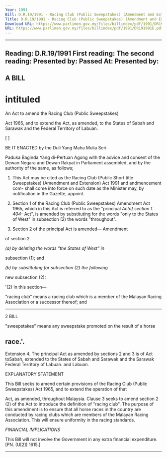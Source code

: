 ```yaml
---
Year: 1991
Bill: D.R.19/1991 - Racing Club (Public Sweepstakes) (Amendment and Extension) Bill 1991 (Passed)
Title: D.R.19/1991 - Racing Club (Public Sweepstakes) (Amendment and Extension) Bill 1991 (Passed)
Download URL: https://www.parlimen.gov.my/files/billindex/pdf/1991/DR191991E.pdf
URL: https://www.parlimen.gov.my/files/billindex/pdf/1991/DR191991E.pdf
---
```

---
Reading:
D.R.19/1991
First reading:
The second reading:
Presented by:
Passed At:
Presented by:
---

## A BILL

# intituled

An Act to amend the Racing Club (Public Sweepstakes)

Act 1965, and to extend the Act, as amended, to the
States of Sabah and Sarawak and the Federal Territory
of Labuan.

[ ]

BE IT ENACTED by the Duli Yang Maha Mulia Seri

Paduka Baginda Yang di-Pertuan Agong with the advice
and consent of the Dewan Negara and Dewan Rakyat in
Parliament assembled, and by the authority of the same,
as follows;

1. This Act may be cited as the Racing Club (Public Short title
Sweepstakes) (Amendment and Extension) Act 1991 and andmencement com-
shall come into force on such date as the Minister may,
by notification in the Gazette, appoint.

2. Section 1 of the Racing Club (Public Sweepstakes) Amendment
Act 1965, which in this Act is referred to as the "principal _Actof section 1. 404-_
Act", is amended by substituting for the words "only to
the States of West" in subsection (2) the words
"throughout".

3. Section 2 of the principal Act is amended— Amendment

of section 2.

_(a) by deleting the words "the States of West" in_

subsection (1); and

_(b) by substituting for subsection (2) the following_

new subsection (2):

'(2) In this section—

"racing club" means a racing club
which is a member of the Malayan
Racing Association or a successor
thereof; and


-----

2 BILL

"sweepstakes" means any sweepstake
promoted on the result of a horse
## race.'.

Extension 4. The principal Act as amended by sections 2 and 3 is
of Act toSabah, extended to the States of Sabah and Sarawak and the
Sarawak Federal Territory of Labuan.
and
Labuan.

EXPLANATORY STATEMENT

This Bill seeks to amend certain provisions of the Racing Club
(Public Sweepstakes) Act 1965, and to extend the operation of that

Act, as amended, throughout Malaysia. Clause 3 seeks to amend
section 2 (2) of the Act to introduce the definition of "racing club".
The purpose of this amendment is to ensure that all horse races in the
country are conducted by racing clubs which are members of the
Malayan Racing Association. This will ensure uniformity in the
racing standards.

_FINANCIAL_ _IMPLICATIONS_

This Bill will not involve the Government in any extra financial
expenditure. [PN. (U[2]) 1615.]


-----

